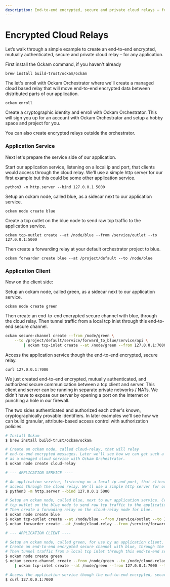 ```yaml
---
description: End-to-end encrypted, secure and private cloud relays – for any application.
---
```


# Encrypted Cloud Relays

Let’s walk through a simple example to create an end-to-end encrypted, mutually authenticated, secure and private cloud relay – for any application.

First install the Ockam command, if you haven't already

```
brew install build-trust/ockam/ockam
```

The let's enroll with Ockam Orchestrator where we'll create a managed cloud based relay that will move end-to-end encrypted data between distributed parts of our application.

```bash
ockam enroll
```

Create a cryptographic identity and enroll with Ockam Orchestrator. This will sign you up for an account with Ockam Orchestrator and setup a hobby space and project for you.

You can also create encrypted relays outside the orchestrator.

### Application Service

Next let's prepare the service side of our application.

Start our application service, listening on a local ip and port, that clients would access through the cloud relay. We'll use a simple http server for our first example but this could be some other application service.

```
python3 -m http.server --bind 127.0.0.1 5000
```

Setup an ockam node, called blue, as a sidecar next to our application service.

```
ockam node create blue
```

Create a tcp outlet on the blue node to send raw tcp traffic to the application service.

```
ockam tcp-outlet create --at /node/blue --from /service/outlet --to 127.0.0.1:5000
```

Then create a forwarding relay at your default orchestrator project to blue.

```
ockam forwarder create blue --at /project/default --to /node/blue
```

### Application Client

Now on the client side:

Setup an ockam node, called green, as a sidecar next to our application service.

```
ockam node create green
```

Then create an end-to-end encrypted secure channel with blue, through the cloud relay. Then tunnel traffic from a local tcp inlet through this end-to-end secure channel.

```bash
ockam secure-channel create --from /node/green \
    --to /project/default/service/forward_to_blue/service/api \
        | ockam tcp-inlet create --at /node/green --from 127.0.0.1:7000 --to -/service/outlet
```

Access the application service though the end-to-end encrypted, secure relay.

```
curl 127.0.0.1:7000
```

We just created end-to-end encrypted, mutually authenticated, and authorized secure communication between a tcp client and server. This client and server can be running in separate private networks / NATs. We didn't have to expose our server by opening a port on the Internet or punching a hole in our firewall.

The two sides authenticated and authorized each other's known, cryptographically provable identifiers. In later examples we'll see how we can build granular, attribute-based access control with authorization policies.











```bash
# Install Ockam
$ brew install build-trust/ockam/ockam

# Create an ockam node, called cloud-relay, that will relay
# end-to-end encrypted messages. Later we'll see how we can get such a relay
# as a managed cloud service with Ockam Orchestrator.
$ ockam node create cloud-relay

# --- APPLICATION SERVICE ----

# An application service, listening on a local ip and port, that clients would
# access through the cloud relay. We'll use a simple http server for our example.
$ python3 -m http.server --bind 127.0.0.1 5000

# Setup an ockam node, called blue, next to our application service. Create a
# tcp outlet on the blue node to send raw tcp traffic to the application service.
# Then create a forwading relay on the cloud-relay node for blue.
$ ockam node create blue
$ ockam tcp-outlet create --at /node/blue --from /service/outlet --to 127.0.0.1:5000
$ ockam forwarder create --at /node/cloud-relay --from /service/forwarder-for-blue --for /node/blue

# --- APPLICATION CLIENT ----

# Setup an ockam node, called green, for use by an application client.
# Create an end-to-end encrypted secure channel with blue, through the cloud relay.
# Then tunnel traffic from a local tcp inlet through this end-to-end secure channel.
$ ockam node create green
$ ockam secure-channel create --from /node/green --to /node/cloud-relay/service/forwarder-for-blue/service/api \
    | ockam tcp-inlet create --at /node/green --from 127.0.0.1:7000 --to -/service/outlet

# Access the application service though the end-to-end encrypted, secure relay.
$ curl 127.0.0.1:7000
```

